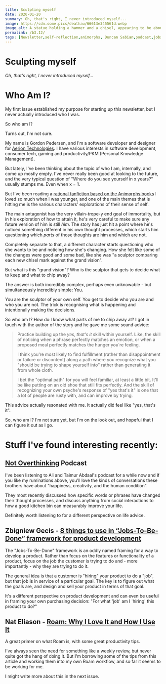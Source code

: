 ```yaml
---
title: Sculpting myself
date: 2020-01-20
summary: Oh, that's right, I never introduced myself...
image: https://cdn.some.pics/deathau/66613e345561d.webp
image_alt: A statue holding a hammer and a chisel, appearing to be about to carve the rock that makes up his unfinished legs
permalink: /b3.12/
tags: [Newsletter,self-reflection,animorphs, Duncan Sabian,podcast,jobs-to-be-done]
---
```


# Sculpting myself
*Oh, that's right, I never introduced myself...*

# Who Am I?

My first issue established my purpose for starting up this newsletter, but I never actually introduced who I was.

So who am I?

Turns out, I'm not sure.

My name is Gordon Pedersen, and I'm a software developer and designer for [Aerion Technologies](https://aerion.com.au/). I have various interests in software development, consumer tech, gaming and productivity/PKM (Personal Knowledge Management).

But lately, I've been thinking about the topic of who I am, internally, and come up mostly empty. I've never really been good at looking to the future, and the very typical question of "Where do you see yourself in x years?" usually stumps me. Even when x = 1.

But I've been reading a [rational fanfiction based on the Animorphs books](https://archiveofourown.org/works/5627803/) I loved so much when I was younger, and one of the main themes that is hitting me is the various characters' explorations of their sense of self.

The main antagonist has the very villain-trope-y end goal of immortality, but in his exploration of how to attain it, he's very careful to make sure any future version of him is still _him_. The story has just hit a point where he's noticed something different in his own thought processes, which starts him questioning which _parts_ of those thoughts are him and which are not.

Completely separate to that, a different character starts questioning who she wants to be and noticing how she's changing. How she felt like some of the changes were good and some bad, like she was "a sculptor comparing each new chisel mark against the grand vision".

But what is this "grand vision"? Who is the sculptor that gets to decide what to keep and what to chip away?

The answer is both incredibly complex, perhaps even unknowable - but simultaneously incredibly simple: You.

You are the sculptor of your own self. You get to decide who you are and who you are not. The trick is recognising what is happening and intentionally making the decisions.

So who am I? How do I know what parts of me to chip away at? I got in touch with the author of the story and he gave me some sound advice:

> Practice building up the _yes, that's it_ skill within yourself. Like, the skill of noticing when a phrase perfectly matches an emotion, or when a proposed meal perfectly matches the hunger you're feeling.
> 
> I think you're most likely to find fulfillment (rather than disappointment or failure or discontent) along a path where you recognize what you "should be trying to shape yourself into" rather than generating it from whole cloth.
> 
> I bet the "optimal path" for you will feel familiar, at least a little bit. It'll be like putting on an old shoe that still fits perfectly. And the skill of recognizing your own psyche's response of "yes that's it" is one that a lot of people are rusty with, and can improve by trying.

This advice actually resonated with me. It actually did feel like "yes, that's it".

So, who am I? I'm not sure yet, but I'm on the look out, and hopeful that I can figure it out as I go.

# Stuff I've found interesting recently:

## [Not Overthinking](https://www.notoverthinking.com/) Podcast

I've been listening to Ali and Taimur Abdaal's podcast for a while now and if you like my ruminations above, you'll love the kinds of conversations these brothers have about "happiness, creativity, and the human condition".

They most recently discussed how specific words or phrases have changed their thought processes, and discuss anything from social interactions to how a good kitchen bin can measurably improve your life.

Definitely worth listening to for a different perspective on life advice.

## Zbigniew Gecis - [8 things to use in “Jobs-To-Be-Done” framework for product development](https://uxdesign.cc/8-things-to-use-in-jobs-to-be-done-framework-for-product-development-4ae7c6f3c30b)

The "Jobs-To-Be-Done" framework is an oddly named framing for a way to develop a product. Rather than focus on the features or functionality of a product, focus on the job the customer is trying to do and - more importantly - why they are trying to do it.

The general idea is that a customer is "hiring" your product to do a "job", but that job is in service of a particular goal. The key is to figure out what the goals are, and design and sell your product in terms of that goal.

It's a different perspective on product development and can even be useful in framing your own purchasing decision: "For what 'job' am I 'hiring' this product to do?"

## Nat Eliason - [Roam: Why I Love It and How I Use It](https://www.nateliason.com/blog/roam)

A great primer on what Roam is, with some great productivity tips.

I've always seen the need for something like a weekly review, but never quite got the hang of doing it. But I'm borrowing some of the tips from this article and working them into my own Roam workflow, and so far it seems to be working for me.

I might write more about this in the next issue.
